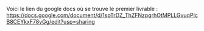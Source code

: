 Voici le lien du google docs où se trouve le premier livrable : 
https://docs.google.com/document/d/1spTrDZ_ThZFNzpqrhOtMPLLGvuqPIcB8CEYkxF78vGg/edit?usp=sharing

